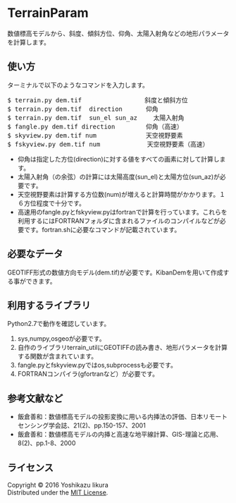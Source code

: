 TerrainParam
======================
数値標高モデルから、斜度、傾斜方位、仰角、太陽入射角などの地形パラメータを計算します。  


使い方
------
ターミナルで以下のようなコマンドを入力します。
<pre>
$ terrain.py dem.tif          　  　　斜度と傾斜方位
$ terrain.py dem.tif  direction   　　仰角
$ terrain.py dem.tif  sun_el sun_az 　　太陽入射角 
$ fangle.py dem.tif direction     　　仰角（高速）
$ skyview.py dem.tif num          　　天空視野要素
$ fskyview.py dem.tif num     　　　　 天空視野要素（高速）
</pre>

* 仰角は指定した方位(direction)に対する値をすべての画素に対して計算します。  
* 太陽入射角（の余弦）の計算には太陽高度(sun_el)と太陽方位(sun_az)が必要です。  
* 天空視野要素は計算する方位数(num)が増えると計算時間がかかります。１６方位程度で十分です。   
* 高速用のfangle.pyとfskyview.pyはfortranで計算を行っています。これらを利用するにはFORTRANフォルダに含まれるファイルのコンパイルなどが必要です。fortran.shに必要なコマンドが記載されています。


必要なデータ
----------------
GEOTIFF形式の数値方向モデル(dem.tif)が必要です。KibanDemを用いて作成する事ができます。


利用するライブラリ
--------
Python2.7で動作を確認しています。

1. sys,numpy,osgeoが必要です。
2. 自作のライブラリterrain\_utilにGEOTIFFの読み書き、地形パラメータを計算する関数が含まれています。
3. fangle.pyとfskyview.pyではos,subprocessも必要です。
4. FORTRANコンパイラ(gfortranなど）が必要です。
 
参考文献など
--------
* 飯倉善和：数値標高モデルの投影変換に用いる内挿法の評価、日本リモートセンシング学会誌、21(2)、pp.150-157、2001
* 飯倉善和：数値標高モデルの内挿と高速な地平線計算、GIS-理論と応用、8(2)、pp.1-8、2000


ライセンス
----------
Copyright &copy; 2016 Yoshikazu Iikura  
Distributed under the [MIT License][mit].

[MIT]: http://www.opensource.org/licenses/mit-license.php
